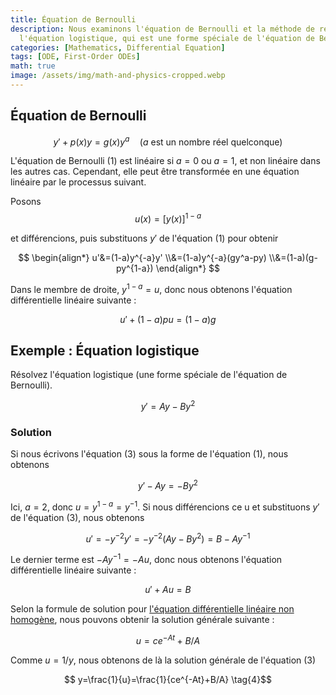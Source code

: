 ```yaml
---
title: Équation de Bernoulli
description: Nous examinons l'équation de Bernoulli et la méthode de résolution de
  l'équation logistique, qui est une forme spéciale de l'équation de Bernoulli.
categories: [Mathematics, Differential Equation]
tags: [ODE, First-Order ODEs]
math: true
image: /assets/img/math-and-physics-cropped.webp
---
```

## Équation de Bernoulli

$$ y'+p(x)y=g(x)y^a\quad \text{(}a\text{ est un nombre réel quelconque)}  \tag{1} $$

L'équation de Bernoulli (1) est linéaire si $a=0$ ou $a=1$, et non linéaire dans les autres cas. Cependant, elle peut être transformée en une équation linéaire par le processus suivant.

Posons $$ u(x)=[y(x)]^{1-a} $$

et différencions, puis substituons $y'$ de l'équation (1) pour obtenir

$$ \begin{align*}
u'&=(1-a)y^{-a}y'
\\&=(1-a)y^{-a}(gy^a-py) 
\\&=(1-a)(g-py^{1-a})
\end{align*} $$

Dans le membre de droite, $y^{1-a}=u$, donc nous obtenons l'équation différentielle linéaire suivante :

$$ u'+(1-a)pu=(1-a)g \tag{2} $$

## Exemple : Équation logistique
Résolvez l'équation logistique (une forme spéciale de l'équation de Bernoulli).

$$ y'=Ay-By^2 \tag{3} $$

### Solution
Si nous écrivons l'équation (3) sous la forme de l'équation (1), nous obtenons

$$ y'-Ay=-By^2 $$

Ici, $a=2$, donc $u=y^{1-a}=y^{-1}$. Si nous différencions ce u et substituons $y'$ de l'équation (3), nous obtenons

$$ u'=-y^{-2}y'=-y^{-2}(Ay-By^2)=B-Ay^{-1} $$

Le dernier terme est $-Ay^{-1}=-Au$, donc nous obtenons l'équation différentielle linéaire suivante :

$$ u'+Au=B $$

Selon la formule de solution pour [l'équation différentielle linéaire non homogène](/posts/Solution-of-First-Order-Linear-ODE/#équation-différentielle-ordinaire-linéaire-non-homogène), nous pouvons obtenir la solution générale suivante :

$$ u=ce^{-At}+B/A $$

Comme $u=1/y$, nous obtenons de là la solution générale de l'équation (3)

$$ y=\frac{1}{u}=\frac{1}{ce^{-At}+B/A} \tag{4}$$
